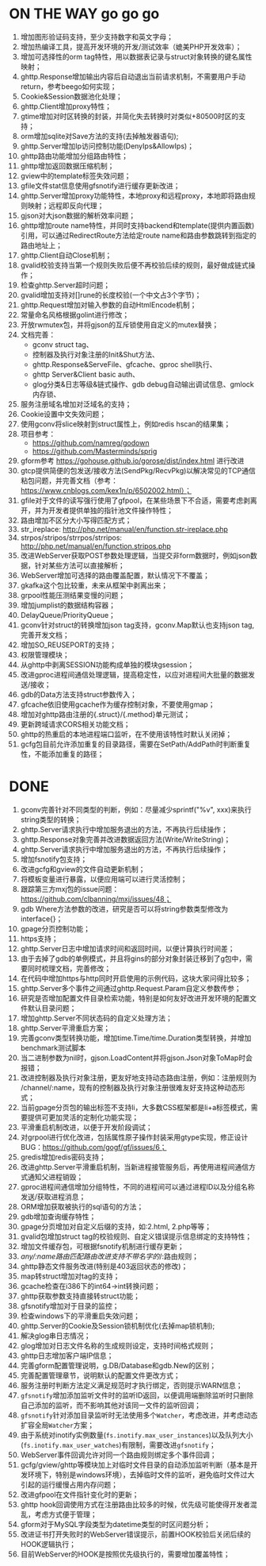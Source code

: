# ON THE WAY go go go 
1. 增加图形验证码支持，至少支持数字和英文字母；
1. 增加热编译工具，提高开发环境的开发/测试效率（媲美PHP开发效率）；
1. 增加可选择性的orm tag特性，用以数据表记录与struct对象转换的键名属性映射；
1. ghttp.Response增加输出内容后自动退出当前请求机制，不需要用户手动return，参考beego如何实现；
1. Cookie&Session数据池化处理；
1. ghttp.Client增加proxy特性；
1. gtime增加对时区转换的封装，并简化失去转换时对类似+80500时区的支持；
1. orm增加sqlite对Save方法的支持(去掉触发器语句);
1. ghttp.Server增加Ip访问控制功能(DenyIps&AllowIps)；
1. ghttp路由功能增加分组路由特性；
1. ghttp增加返回数据压缩机制；
1. gview中的template标签失效问题；
1. gfile文件stat信息使用gfsnotify进行缓存更新改进；
1. ghttp.Server增加proxy功能特性，本地proxy和远程proxy，本地即将路由规则映射；远程即反向代理；
1. gjson对大json数据的解析效率问题；
1. ghttp增加route name特性，并同时支持backend和template(提供内置函数)引用，可以通过RedirectRoute方法给定route name和路由参数跳转到指定的路由地址上；
1. ghttp.Client自动Close机制；
1. gvalid校验支持当第一个规则失败后便不再校验后续的规则，最好做成链式操作；
1. 检查ghttp.Server超时问题；
1. gvalid增加支持对[]rune的长度校验(一个中文占3个字节)；
1. ghttp.Request增加对输入参数的自动HtmlEncode机制；
1. 常量命名风格根据golint进行修改；
1. 开放rwmutex包，并将gjson的互斥锁使用自定义的mutex替换；
1. 文档完善：
    - gconv struct tag、
    - 控制器及执行对象注册的Init&Shut方法、
    - ghttp.Response&ServeFile、gfcache、gproc shell执行、
    - ghttp Server&Client basic auth、
    - glog分类&日志等级&链式操作、gdb debug自动输出调试信息、gmlock内存锁、
1. 服务注册域名增加对泛域名的支持；
1. Cookie设置中文失效问题；
1. 使用gconv将slice映射到struct属性上，例如redis hscan的结果集；
1. 项目参考：
    - https://github.com/namreg/godown
    - https://github.com/Masterminds/sprig
1. gform参考 https://gohouse.github.io/gorose/dist/index.html 进行改进
1. gtcp提供简便的包发送/接收方法(SendPkg/RecvPkg)以解决常见的TCP通信粘包问题，并完善文档（参考：https://www.cnblogs.com/kex1n/p/6502002.html）；
1. gfile对于文件的读写强行使用了gfpool，在某些场景下不合适，需要考虑剥离开，并为开发者提供单独的指针池文件操作特性；
1. 路由增加不区分大小写得匹配方式；
1. str_ireplace: http://php.net/manual/en/function.str-ireplace.php
1. strpos/stripos/strrpos/strripos: http://php.net/manual/en/function.stripos.php
1. 改进WebServer获取POST参数处理逻辑，当提交非form数据时，例如json数据，针对某些方法可以直接解析；
1. WebServer增加可选择的路由覆盖配置，默认情况下不覆盖；
1. gkafka这个包比较重，未来从框架中剥离出来；
1. grpool性能压测结果变慢的问题；
1. 增加jumplist的数据结构容器；
1. DelayQueue/PriorityQueue；
1. gconv针对struct的转换增加json tag支持，gconv.Map默认也支持json tag, 完善开发文档；
1. 增加SO_REUSEPORT的支持；
1. 权限管理模块；
1. 从ghttp中剥离SESSION功能构成单独的模块gsession；
1. 改进gproc进程间通信处理逻辑，提高稳定性，以应对进程间大批量的数据发送/接收；
1. gdb的Data方法支持struct参数传入；
1. gfcache依旧使用gcache作为缓存控制对象，不要使用gmap；
1. 增加对ghttp路由注册的{.struct}/{.method}单元测试；
1. 更新跨域请求CORS相关功能文档；
1. ghttp的热重启的本地进程端口监听，在不使用该特性时默认关闭掉；
1. gcfg包目前允许添加重复的目录路径，需要在SetPath/AddPath时判断重复性，不能添加重复的路径；





# DONE
1.  gconv完善针对不同类型的判断，例如：尽量减少sprintf("%v", xxx)来执行string类型的转换；
2.  ghttp.Server请求执行中增加服务退出的方法，不再执行后续操作；
3.  ghttp.Response对象完善并改进数据返回方法(Write/WriteString)；
4.  ghttp.Server请求执行中增加服务退出的方法，不再执行后续操作；
5.  增加fsnotify包支持；
6.  改进gcfg和gview的文件自动更新机制；
7.  将模板变量进行暴露，以便应用端可以进行灵活控制；
8.  跟踪第三方mxj包的issue问题：https://github.com/clbanning/mxj/issues/48；
9.  gdb Where方法参数的改进，研究是否可以将string参数类型修改为interface{}；
10. gpage分页控制功能；
11. https支持；
12. ghttp.Server日志中增加请求时间和返回时间，以便计算执行时间差；
13. 由于去掉了gdb的单例模式，并且将gins的部分对象封装迁移到了g包中，需要同时梳理文档，完善修改；
14. 在代码中增加https与http同时开启使用的示例代码，这块大家问得比较多；
15. ghttp.Server多个事件之间通过ghttp.Request.Param自定义参数传参；
16. 研究是否增加配置文件目录检索功能，特别是如何友好改进开发环境的配置文件默认目录问题；
17. 增加ghttp.Server不同状态码的自定义处理方法；
18. ghttp.Server平滑重启方案；
19. 完善gconv类型转换功能，增加time.Time/time.Duration类型转换，并增加benchmark测试脚本
20. 当二进制参数为nil时，gjson.LoadContent并将gjson.Json对象ToMap时会报错；
21. 改进控制器及执行对象注册，更友好地支持动态路由注册，例如：注册规则为 /channel/:name，现有的控制器及执行对象注册很难友好支持这种动态形式；
22. 当前gpage分页包的输出标签不支持li，大多数CSS框架都是li+a标签模式，需要提供可更加灵活的定制化功能实现；
23. 平滑重启机制改进，以便于开发阶段调试；
24. 对grpool进行优化改进，包括属性原子操作封装采用gtype实现，修正设计BUG：https://github.com/gogf/gf/issues/6；
25. gredis增加redis密码支持；
26. 改进ghttp.Server平滑重启机制，当新进程接管服务后，再使用进程间通信方式通知父进程销毁；
27. gproc进程间通信增加分组特性，不同的进程间可以通过进程ID以及分组名称发送/获取进程消息；
28. ORM增加获取被执行的sql语句的方法；
29. gdb增加查询缓存特性；
30. gpage分页增加对自定义后缀的支持，如:2.html, 2.php等等；
31. gvalid包增加struct tag的校验规则、自定义错误提示信息绑定的支持特性；
32. 增加文件缓存包，可根据fsnotify机制进行缓存更新；
33. *any/:name路由匹配路由改进支持不带名字的*/:路由规则；
34. ghttp静态文件服务改进(特别是403返回状态的修改)；
35. map转struct增加对tag的支持；
36. gcache检查在i386下的int64->int转换问题；
37. ghttp获取参数支持直接转struct功能；
38. gfsnotify增加对于目录的监控；
39. 检查windows下的平滑重启失效问题；
40. ghttp.Server的Cookie及Session锁机制优化(去掉map锁机制);
41. 解决glog串日志情况；
42. glog增加对日志文件名称的生成规则设定，支持时间格式规则；
43. ghttp日志增加客户端IP信息；
44. 完善gform配置管理说明，g.DB/Database和gdb.New的区别；
1. 完善配置管理章节，说明默认的配置文件更改方式；
1. 服务注册时判断方法定义满足规范时才执行绑定，否则提示WARN信息；
1. `gfsnotify`增加添加监听文件时的监听ID返回，以便调用端删除监听时只删除自己添加的监听，而不影响其他对该同一文件的监听回调；
1. `gfsnotify`针对添加目录监听时无法使用多个`Watcher`，考虑改进，并考虑动态扩容全局`Watcher`方案；
1. 由于系统对inotify实例数量(`fs.inotify.max_user_instances`)以及队列大小(`fs.inotify.max_user_watches`)有限制，需要改进`gfsnotify`；
1. WebServer事件回调允许对同一个路由规则绑定多个事件回调；
1. gcfg/gview/ghttp等模块加上对临时文件目录的自动添加监听判断（基本是开发环境下，特别是windows环境），去掉临时文件的监听，避免临时文件过大引起的运行缓慢占用内存问题；
1. 改进gfpool在文件指针变化时的更新；
1. ghttp hook回调使用方式在注册路由比较多的时候，优先级可能使得开发者混乱，考虑方式便于管理；
1. gform对于MySQL字段类型为datetime类型的时区问题分析；
1. 改进证书打开失败时的WebServer错误提示，前置HOOK校验后关闭后续的HOOK逻辑执行；
1. 目前WebServer的HOOK是按照优先级执行的，需要增加覆盖特性；

